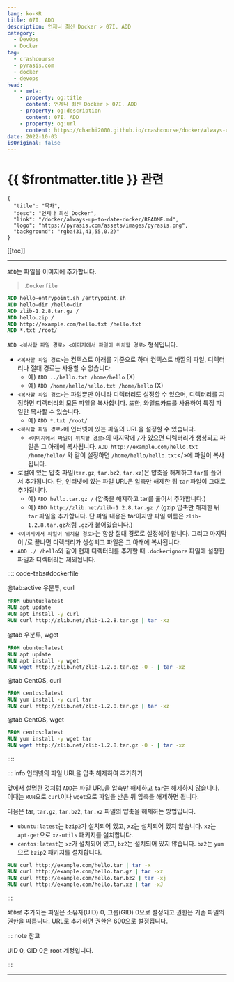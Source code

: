 ```yaml
---
lang: ko-KR
title: 07I. ADD
description: 언제나 최신 Docker > 07I. ADD
category: 
  - DevOps
  - Docker
tag: 
  - crashcourse
  - pyrasis.com
  - docker
  - devops
head:
  - - meta:
    - property: og:title
      content: 언제나 최신 Docker > 07I. ADD
    - property: og:description
      content: 07I. ADD
    - property: og:url
      content: https://chanhi2000.github.io/crashcourse/docker/always-up-to-date-docker/07I.html
date: 2022-10-03
isOriginal: false
---
```


# {{ $frontmatter.title }} 관련

```component VPCard
{
  "title": "목차",
  "desc": "언제나 최신 Docker",
  "link": "/docker/always-up-to-date-docker/README.md",
  "logo": "https://pyrasis.com/assets/images/pyrasis.png",
  "background": "rgba(31,41,55,0.2)"
}
```

[[toc]]

---

<SiteInfo
  name="7장 - 9. ADD"
  desc="언제나 최신 Docker"
  url="https://pyrasis.com/jHLsAlwaysUpToDateDocker/Unit07/09"
  logo="https://pyrasis.com/assets/images/pyrasis.png"
  preview="https://pyrasis.com/assets/images/profile1.png"/>

`ADD`는 파일을 이미지에 추가합니다.

> .<FontIcon icon="fa-brands fa-docker"/>`Dockerfile`

```dockerfile
ADD hello-entrypoint.sh /entrypoint.sh
ADD hello-dir /hello-dir
ADD zlib-1.2.8.tar.gz /
ADD hello.zip /
ADD http://example.com/hello.txt /hello.txt
ADD *.txt /root/
```

`ADD <복사할 파일 경로> <이미지에서 파일이 위치할 경로>` 형식입니다.

- `<복사할 파일 경로>`는 컨텍스트 아래를 기준으로 하며 컨텍스트 바깥의 파일, 디렉터리나 절대 경로는 사용할 수 없습니다.
  - 예) `ADD ../hello.txt /home/hello` (X)
  - 예) `ADD /home/hello/hello.txt /home/hello` (X)
- `<복사할 파일 경로>`는 파일뿐만 아니라 디렉터리도 설정할 수 있으며, 디렉터리를 지정하면 디렉터리의 모든 파일을 복사합니다. 또한, 와일드카드를 사용하여 특정 파일만 복사할 수 있습니다.
  - 예) `ADD *.txt /root/`
- `<복사할 파일 경로>`에 인터넷에 있는 파일의 URL을 설정할 수 있습니다.
  - `<이미지에서 파일이 위치할 경로>`의 마지막에 `/`가 있으면 디렉터리가 생성되고 파일은 그 아래에 복사됩니다. `ADD http://example.com/hello.txt /home/hello/` 와 같이 설정하면 <FontIcon icon="fas fa-folder-open"/>`/home/hello/`<FontIcon icon="fas fa-file-lines"/>`hello.txt`</>에 파일이 복사됩니다.
- 로컬에 있는 압축 파일(`tar.gz`, `tar.bz2`, `tar.xz`)은 압축을 해제하고 `tar`를 풀어서 추가됩니다. 단, 인터넷에 있는 파일 URL은 압축만 해제한 뒤 `tar` 파일이 그대로 추가됩니다.
  - 예) `ADD hello.tar.gz /` (압축을 해제하고 tar를 풀어서 추가합니다.)
  - 예) `ADD http://zlib.net/zlib-1.2.8.tar.gz /` (gzip 압축만 해제한 뒤 `tar` 파일을 추가합니다. 단 파일 내용은 tar이지만 파일 이름은 `zlib-1.2.8.tar.gz`처럼 `.gz`가 붙어있습니다.)
- `<이미지에서 파일이 위치할 경로>`는 항상 절대 경로로 설정해야 합니다. 그리고 마지막이 /로 끝나면 디렉터리가 생성되고 파일은 그 아래에 복사됩니다.
- `ADD ./ /hello`와 같이 현재 디렉터리를 추가할 때 <FontIcon icon="fa-brands fa-docker"/>`.dockerignore` 파일에 설정한 파일과 디렉터리는 제외됩니다.



:::: code-tabs#dockerfile

@tab:active <FontIcon icon="fa-brands fa-ubuntu"/>우분투, <FontIcon icon="iconfont icon-curl"/>curl

```dockerfile
FROM ubuntu:latest
RUN apt update
RUN apt install -y curl
RUN curl http://zlib.net/zlib-1.2.8.tar.gz | tar -xz
```

@tab <FontIcon icon="fa-brands fa-ubuntu"/>우분투, <FontIcon icon="iconfont icon-wget"/>wget

```dockerfile
FROM ubuntu:latest
RUN apt update
RUN apt install -y wget
RUN wget http://zlib.net/zlib-1.2.8.tar.gz -O - | tar -xz
```

@tab <FontIcon icon="fa-brands fa-centos"/>CentOS, <FontIcon icon="iconfont icon-curl"/>curl

```dockerfile
FROM centos:latest
RUN yum install -y curl tar
RUN curl http://zlib.net/zlib-1.2.8.tar.gz | tar -xz
```

@tab <FontIcon icon="fa-brands fa-centos"/>CentOS, <FontIcon icon="iconfont icon-wget"/>wget

```dockerfile
FROM centos:latest
RUN yum install -y wget tar
RUN wget http://zlib.net/zlib-1.2.8.tar.gz -O - | tar -xz
```

::::

::: info 인터넷의 파일 URL을 압축 해제하여 추가하기

앞에서 설명한 것처럼 `ADD`는 파일 URL을 압축만 해제하고 `tar`는 해제하지 않습니다. 이때는 `RUN`으로 `curl`이나 `wget`으로 파일을 받은 뒤 압축을 해제하면 됩니다.

다음은 tar, `tar.gz`, `tar.bz2`, `tar.xz` 파일의 압축을 해제하는 방법입니다.

- `ubuntu:latest`는 `bzip2`가 설치되어 있고, xz는 설치되어 있지 않습니다. `xz`는 `apt-get`으로 `xz-utils` 패키지를 설치합니다.
- `centos:latest`는 `xz`가 설치되어 있고, `bz2`는 설치되어 있지 않습니다. `bz2`는 `yum`으로 `bzip2` 패키지를 설치합니다.

```dockerfile
RUN curl http://example.com/hello.tar | tar -x
RUN curl http://example.com/hello.tar.gz | tar -xz
RUN curl http://example.com/hello.tar.bz2 | tar -xj
RUN curl http://example.com/hello.tar.xz | tar -xJ
```

:::

`ADD`로 추가되는 파일은 소유자(UID) 0, 그룹(GID) 0으로 설정되고 권한은 기존 파일의 권한을 따릅니다. URL로 추가하면 권한은 600으로 설정됩니다.

::: note 참고

UID 0, GID 0은 root 계정입니다.

:::

---
